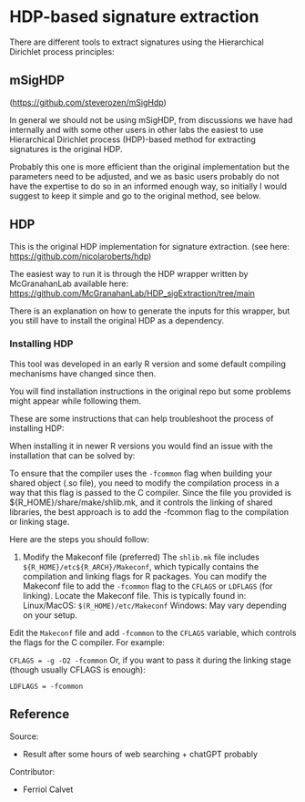 # HDP-based signature extraction

There are different tools to extract signatures using the Hierarchical Dirichlet process principles:

## mSigHDP
(https://github.com/steverozen/mSigHdp)

In general we should not be using mSigHDP, from discussions we have had internally and with some other users in other labs the easiest to use Hierarchical Dirichlet process (HDP)-based method for extracting signatures is the original HDP.

Probably this one is more efficient than the original implementation but the parameters need to be adjusted, and we as basic users probably do not have the expertise to do so in an informed enough way, so initially I would suggest to keep it simple and go to the original method, see below.


## HDP
This is the original HDP implementation for signature extraction. (see here: https://github.com/nicolaroberts/hdp)


The easiest way to run it is through the HDP wrapper written by McGranahanLab available here: 
https://github.com/McGranahanLab/HDP_sigExtraction/tree/main

There is an explanation on how to generate the inputs for this wrapper, but you still have to install the original HDP as a dependency.


### Installing HDP

This tool was developed in an early R version and some default compiling mechanisms have changed since then. 

You will find installation instructions in the original repo but some problems might appear while following them.


These are some instructions that can help troubleshoot the process of installing HDP:

When installing it in newer R versions you would find an issue with the installation that can be solved by:

To ensure that the compiler uses the `-fcommon` flag when building your shared object (.so file), you need to modify the compilation process in a way that this flag is passed to the C compiler. Since the file you provided is ${R_HOME}/share/make/shlib.mk, and it controls the linking of shared libraries, the best approach is to add the -fcommon flag to the compilation or linking stage.

Here are the steps you should follow:

1. Modify the Makeconf file (preferred)
The `shlib.mk` file includes `${R_HOME}/etc${R_ARCH}/Makeconf`, which typically contains the compilation and linking flags for R packages. You can modify the Makeconf file to add the `-fcommon` flag to the `CFLAGS` or `LDFLAGS` (for linking).
Locate the Makeconf file. This is typically found in:
Linux/MacOS: `$(R_HOME)/etc/Makeconf`
Windows: May vary depending on your setup.

Edit the `Makeconf` file and add `-fcommon` to the `CFLAGS` variable, which controls the flags for the C compiler. For example:

`CFLAGS = -g -O2 -fcommon`
Or, if you want to pass it during the linking stage (though usually CFLAGS is enough):

`LDFLAGS = -fcommon`


## Reference

Source:
- Result after some hours of web searching + chatGPT probably

Contributor:
- Ferriol Calvet
